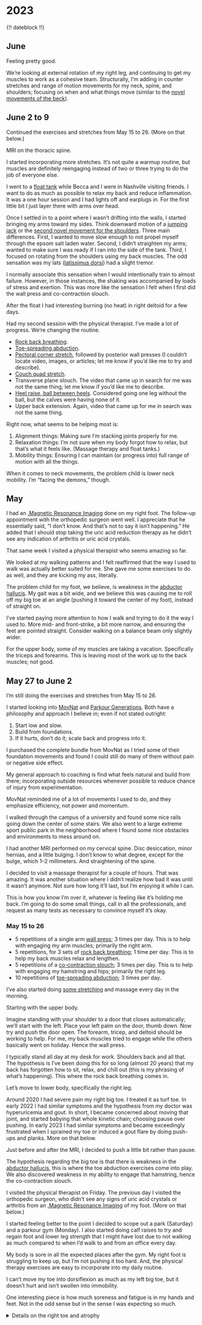 # 2023

{!! dateblock !!}

## June

Feeling pretty good.

We’re looking at external rotation of my right leg, and continuing to get my muscles to work as a cohesive team. Structurally, I’m adding in counter stretches and range of motion movements for my neck, spine, and shoulders; focusing on when and what things move (similar to the [novel movements of the beck](https://youtu.be/hm0MY9jt9rk)).

## June 2 to 9

Continued the exercises and stretches from May 15 to 26. (More on that below.)

MRI on the thoracic spine.

I started incorporating more stretches. It’s not quite a warmup routine, but muscles are definitely reengaging instead of two or three trying to do the job of everyone else.

I went to a [float tank](https://www.floathorizen.com) while Becca and I were in Nashville visiting friends. I want to do as much as possible to relax my back and reduce inflammation. It was a one hour session and I had lights off and earplugs in. For the first little bit I just layer there with arms over head. 

Once I settled in to a point where I wasn’t drifting into the walls, I started bringing my arms toward my sides. Think downward motion of a [jumping jack](https://youtu.be/-O7z3ilCu-s) or the [second novel movement for the shoulders](https://youtu.be/IXj64-Sv16E). Three main differences. First, I wanted to move slow enough to not propel myself through the epsom salt laden water. Second, I didn’t straighten my arms; wanted to make sure I was ready if I ran into the side of the tank. Third, I focused on rotating from the shoulders using my back muscles. The odd sensation was my lats ([latissimus dorsi](https://en.m.wikipedia.org/wiki/Latissimus_dorsi_muscle)) had a slight tremor. 

I normally associate this sensation when I would intentionally train to almost failure. However, in those instances, the shaking was accompanied by loads of stress and exertion. This was more like the sensation I felt when I first did the wall press and co-contraction slouch.

After the float I had interesting burning (no heat) in right deltoid for a few days.

Had my second session with the physical therapist. I’ve made a lot of progress. We’re changing the routine.

- [Rock back breathing](https://youtu.be/hV5gOgG-pQY).
- [Toe-spreading abduction](https://youtu.be/qzPziUkbmQg).
- [Pectoral corner stretch](https://youtu.be/w3I3d1LuqOU), followed by posterior wall presses (I couldn’t locate video, images, or articles; let me know if you’d like me to try and describe).
- [Couch quad stretch](https://youtu.be/fHKndvWwenc).
- Transverse plane slouch. The video that came up in search for me was not the same thing; let me know if you’d like me to describe.
- [Heel raise, ball between heels](https://youtu.be/IzXhuC6WTAA). Considered going one leg without the ball, but the calves were having none of it.
- Upper back extension. Again, video that came up for me in search was not the same thing.

Right now, what seems to be helping most is:

1. Alignment things: Making sure I’m stacking joints properly for me.
2. Relaxation things: I’m not sure when my body forgot how to relax, but that’s what it feels like. (Massage therapy and float tanks.) 
2. Mobility things: Ensuring I can maintain (or progress into) full range of motion with all the things.

When it comes to neck movements, the problem child is lower neck mobility. I’m “facing the demons,” though.

## May

I had an [.Magnetic Resonance Imaging](MRI) done on my right foot. The follow-up appointment with the orthopedic surgeon went well. I appreciate that he essentially said, “I don’t know. And that’s not to say it isn’t happening.” He added that I should stop taking the uric acid reduction therapy as he didn’t see any indication of arthritis or uric acid crystals.

That same week I visited a physical therapist who seems amazing so far.

We looked at my walking patterns and I felt reaffirmed that the way I used to walk was actually better suited for me. She gave me some exercises to do as well, and they are kicking my ass, literally.

The problem child for my foot, we believe, is weakness in the [abductor hallucis](https://en.m.wikipedia.org/wiki/Abductor_hallucis_muscle). My gait was a bit wide, and we believe this was causing me to roll off my big toe at an angle (pushing it toward the center of my foot), instead of straight on.

I’ve started paying more attention to how I walk and trying to do it the way I used to. More mid- and front-strike, a bit more narrow, and ensuring the feet are pointed straight. Consider walking on a balance beam only slightly wider.

For the upper body, some of my muscles are taking a vacation. Specifically the triceps and forearms. This is leaving most of the work up to the back muscles; not good. 

## May 27 to June 2

I’m still doing the exercises and stretches from May 15 to 26. 

I started looking into [MovNat](https://www.movnat.com) and [Parkour Generations](https://parkourgenerations.com). Both have a philosophy and approach I believe in; even if not stated outright:

1. Start low and slow.
2. Build from foundations.
3. If it hurts, don’t do it; scale back and progress into it.

I purchased the complete bundle from MovNat as I tried some of their foundation movements and found I could still do many of them without pain or negative side effect.

My general approach to coaching is find what feels natural and build from there; incorporating outside resources whenever possible to reduce chance of injury from experimentation.

MovNat reminded me of a lot of movements I used to do, and they emphasize efficiency, not power and momentum.

I walked through the campus of a university and found some nice rails going down the center of some stairs. We also went to a large extreme sport public park in the neighborhood where I found some nice obstacles and environments to mess around on.

I had another MRI performed on my cervical spine. Disc desiccation, minor hernias, and a little bulging. I don’t know to what degree, except for the bulge, which 1–2 millimeters. And straightening of the spine.

I decided to visit a massage therapist for a couple of hours. That was amazing. It was another situation where I didn’t realize how bad it was until it wasn’t anymore. Not sure how long it’ll last, but I’m enjoying it while I can.

This is how you know I’m over it, whatever is feeling like it’s holding me back. I’m going to do some small things, call in all the professionals, and request as many tests as necessary to convince myself it’s okay.

### May 15 to 26

- 5 repetitions of a single arm [wall press](https://youtu.be/jPb0kLLHcWY); 3 times per day. This is to help with engaging my arm muscles; primarily the right arm.
- 5 repetitions, for 3 sets of [rock back breathing](https://youtu.be/hV5gOgG-pQY); 1 time per day. This is to help my back muscles relax and lengthen.
- 5 repetitions of a [co-contraction slouch](https://youtu.be/W_ivfVy2Pn4); 3 times per day. This is to help with engaging my hamstring and hips; primarily the right leg.
- 10 repetitions of [toe-spreading abduction](https://youtu.be/qzPziUkbmQg); 3 times per day.

I’ve also started doing [some stretching](https://youtu.be/LRp6I5FtCQQ) and massage every day in the morning.

Starting with the upper body.

Imagine standing with your shoulder to a door that closes automatically; we’ll start with the left. Place your left palm on the door, thumb down. Now try and push the door open. The forearm, tricep, and deltoid should be working to help. For me, my back muscles tried to engage while the others basically went on holiday. Hence the wall press.

I typically stand all day at my desk for work. Shoulders back and all that. The hypothesis is I’ve been doing this for so long (almost 20 years) that my back has forgotten how to sit, relax, and chill out (this is my phrasing of what’s happening). This where the rock back breathing comes in.

Let’s move to lower body, specifically the right leg.

Around 2020 I had severe pain my right big toe. I treated it as turf toe. In early 2022 I had similar symptoms and the hypothesis from my doctor was hyperuricemia and gout. In short, I became concerned about moving that joint, and started babying that whole kinetic chain; choosing pause over pushing. In early 2023 I had similar symptoms and became exceedingly frustrated when I sprained my toe or induced a gout flare by doing push-ups and planks. More on that below.

Just before and after the MRI, I decided to push a little bit rather than pause. 

The hypothesis regarding the big toe is that there is weakness in the [abductor hallucis](https://www.kenhub.com/en/library/anatomy/abductor-hallucis-muscle), this is where the toe abduction exercises come into play. We also discovered weakness in my ability to engage that hamstring, hence the co-contraction slouch.

I visited the physical therapist on Friday. The previous day I visited the orthopedic surgeon, who didn’t see any signs of uric acid crystals or arthritis from an [.Magnetic Resonance Imaging](MRI) of my foot. (More on that below.)

I started feeling better to the point I decided to scope out a park (Saturday) and a parkour gym (Monday). I also started doing calf raises to try and regain foot and lower leg strength that I might have lost due to not walking as much compared to when I’d walk to and from an office every day.

My body is sore in all the expected places after the gym. My right foot is struggling to keep up, but I’m not pushing it too hard. And, the physical therapy exercises are easy to incorporate into my daily routine.

I can’t move my toe into dorsiflexion as much as my left big toe, but it doesn’t hurt and isn’t swollen into immobility.

One interesting piece is how much soreness and fatigue is in my hands and feet. Not in the odd sense but in the sense I was expecting so much.

<details><summary>Details on the right toe and atrophy</summary>

When I first experienced the pain, I figured it was turf toe. That was around 2020. It took about a week to get back to normal.

In early 2022 I chose a primary care physician. Got the go ahead to start exercising. I was talking with a friend and did an ankle to loosen up the right ankle. It sounded like I bit into a rice crispy treat. It didn’t hurt, but was disconcerting. 

I decided to take a walk. Was overly conscious of the right foot. The next day I had similar symptoms as in 2020.

My hypothesis was turf toe again. My primary care physician’s hypothesis was gout. Went for a uric acid test.

Normal range is 4–8 milligrams. I’ve never been over 8. According to The American College of Rheumatology, [uric acid reduction therapy](https://www.aafp.org/pubs/afp/issues/2021/0800/p209.html) should be started if uric acid serum levels go above 9. Last but not least, my understanding is gout is basically sand paper in the joint, and the more you move, the worse it can get.

I modified my diet. To be fair, I would have done that anyway. The concern about gout just expedited that change.

Being the empirical human I am, I asked if there was a way to see how much uric acid crystals were there. The answer was no.

This put me in a bind. How long should I wait to become active to minimize possible joint damage?

I went for the rest of the year without increasing activity levels. I had no more issues and tried not to think about it. 

The body is pretty intent about guarding and adapting to do so. As such, I’m pretty sure I ended up babying the right leg without being conscious of it.

I started putting together a care team and pit crew. And here we are.

</details>